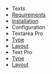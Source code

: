 - Texts
- [Requirements](Texts/requirements.md)
- [Installation](Texts/installation.md) 
- Configuration
 - Textarea Pro
  - [Type](Texts/configuration_txtarea_type.md)
  - [Layout](Texts/configuration_txtarea_layout.md)
 - Text Pro
  - [Type](Texts/configuration_txt_type.md)
  - [Layout](Texts/configuration_txt_layout.md)
